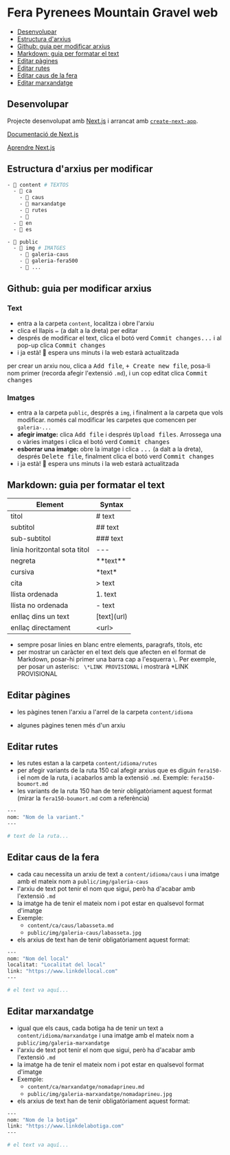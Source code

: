 # Fera Pyrenees Mountain Gravel web

- [Desenvolupar](#desenvolupar)
- [Estructura d'arxius](#estructura-darxius-per-modificar)
- [Github: guia per modificar arxius](#github-guia-per-modificar-arxius)
- [Markdown: guia per formatar el text](#markdown-guia-per-formatar-el-text)
- [Editar pàgines](#editar-pàgines)
- [Editar rutes](#editar-rutes)
- [Editar caus de la fera](#editar-caus-de-la-fera)
- [Editar marxandatge](#editar-marxandatge)

## Desenvolupar

Projecte desenvolupat amb [Next.js](https://nextjs.org/) i arrancat amb [`create-next-app`](https://github.com/vercel/next.js/tree/canary/packages/create-next-app).

[Documentació de Next.js](https://nextjs.org/docs)

[Aprendre Next.js](https://nextjs.org/learn)

## Estructura d'arxius per modificar

```bash
- 📁 content # TEXTOS
  - 📁 ca
    - 📁 caus
    - 📁 marxandatge
    - 📁 rutes
    - 📄
  - 📁 en
  - 📁 es

- 📁 public
  - 📁 img # IMATGES
    - 📁 galeria-caus
    - 📁 galeria-fera500
    - 📁 ...
```

## Github: guia per modificar arxius

### Text

- entra a la carpeta `content`, localitza i obre l'arxiu
- clica el llapis <kbd>✏️</kbd> (a dalt a la dreta) per editar
- després de modificar el text, clica el botó verd <kbd>Commit changes...</kbd> i al pop-up clica <kbd>Commit changes</kbd>
- i ja està! 👏 espera uns minuts i la web estarà actualitzada

per crear un arxiu nou, clica a <kbd>Add file</kbd>, <kbd>+ Create new file</kbd>, posa-li nom primer (recorda afegir l'extensió `.md`), i un cop editat clica <kbd>Commit changes</kbd>

### Imatges

- entra a la carpeta `public`, després a `img`, i finalment a la carpeta que vols modificar. només cal modificar les carpetes que comencen per `galeria-...`
- **afegir imatge:** clica <kbd>Add file</kbd> i després <kbd>Upload files</kbd>. Arrossega una o vàries imatges i clica el botó verd <kbd>Commit changes</kbd>
- **esborrar una imatge:** obre la imatge i clica <kbd>...</kbd> (a dalt a la dreta), després <kbd>Delete file</kbd>, finalment clica el botó verd <kbd>Commit changes</kbd>
- i ja està! 👏 espera uns minuts i la web estarà actualitzada

## Markdown: guia per formatar el text

| Element                      | Syntax        |
| ---------------------------- | ------------- |
| titol                        | # text        |
| subtitol                     | ## text       |
| sub-subtitol                 | ### text      |
| linia horitzontal sota titol | ---           |
| negreta                      | \*\*text\*\*  |
| cursiva                      | \*text\*      |
| cita                         | > text        |
| llista ordenada              | 1. text       |
| llista no ordenada           | - text        |
| enllaç dins un text          | \[text\](url) |
| enllaç directament           | \<url\>       |

- sempre posar linies en blanc entre elements, paragrafs, titols, etc
- per mostrar un caràcter en el text dels que afecten en el format de Markdown, posar-hi primer una barra cap a l'esquerra `\`. Per exemple, per posar un asterisc: ` \*LINK PROVISIONAL` i mostrarà \*LINK PROVISIONAL

## Editar pàgines

- les pàgines tenen l'arxiu a l'arrel de la carpeta `content/idioma`

- algunes pàgines tenen més d'un arxiu

## Editar rutes

- les rutes estan a la carpeta `content/idioma/rutes`
- per afegir variants de la ruta 150 cal afegir arxius que es diguin `fera150-` i el nom de la ruta, i acabarlos amb la extensió `.md`. Exemple: `fera150-boumort.md`
- les variants de la ruta 150 han de tenir obligatòriament aquest format (mirar la `fera150-boumort.md` com a referència)

```bash
---
nom: "Nom de la variant."
---

# text de la ruta...
```

## Editar caus de la fera

- cada cau necessita un arxiu de text a `content/idioma/caus` i una imatge amb el mateix nom a `public/img/galeria-caus`
- l'arxiu de text pot tenir el nom que sigui, però ha d'acabar amb l'extensió `.md`
- la imatge ha de tenir el mateix nom i pot estar en qualsevol format d'imatge
- Exemple:
  - `content/ca/caus/labasseta.md`
  - `public/img/galeria-caus/labasseta.jpg`
- els arxius de text han de tenir obligatòriament aquest format:

```bash
---
nom: "Nom del local"
localitat: "Localitat del local"
link: "https://www.linkdellocal.com"
---

# el text va aquí...
```

## Editar marxandatge

- igual que els caus, cada botiga ha de tenir un text a `content/idioma/marxandatge` i una imatge amb el mateix nom a `public/img/galeria-marxandatge`
- l'arxiu de text pot tenir el nom que sigui, però ha d'acabar amb l'extensió `.md`
- la imatge ha de tenir el mateix nom i pot estar en qualsevol format d'imatge
- Exemple:
  - `content/ca/marxandatge/nomadaprineu.md`
  - `public/img/galeria-marxandatge/nomadaprineu.jpg`
- els arxius de text han de tenir obligatòriament aquest format:

```bash
---
nom: "Nom de la botiga"
link: "https://www.linkdelabotiga.com"
---

# el text va aquí...
```
